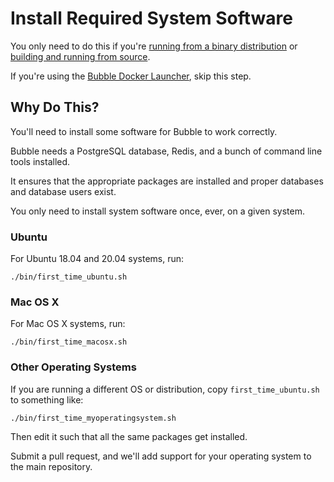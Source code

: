 # Install Required System Software
You only need to do this if you're [running from a binary distribution](run-binary.md)
or [building and running from source](dev.md).

If you're using the [Bubble Docker Launcher](docker-launcher.md), skip this step.

## Why Do This?
You'll need to install some software for Bubble to work correctly.

Bubble needs a PostgreSQL database, Redis, and a bunch of command line tools installed. 

It ensures that the appropriate packages are installed and proper databases and database users exist.

You only need to install system software once, ever, on a given system.

### Ubuntu
For Ubuntu 18.04 and 20.04 systems, run:

    ./bin/first_time_ubuntu.sh

### Mac OS X
For Mac OS X systems, run:

    ./bin/first_time_macosx.sh

### Other Operating Systems
If you are running a different OS or distribution, copy `first_time_ubuntu.sh` to something like:
                                
    ./bin/first_time_myoperatingsystem.sh
                                
Then edit it such that all the same packages get installed.

Submit a pull request, and we'll add support for your operating system to the main repository.

